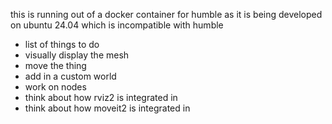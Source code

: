 this is running out of a docker container for humble as it is being developed on ubuntu 24.04 which is incompatible with humble

- list of things to do
- visually display the mesh
- move the thing
- add in a custom world
- work on nodes
- think about how rviz2 is integrated in
- think about how moveit2 is integrated in